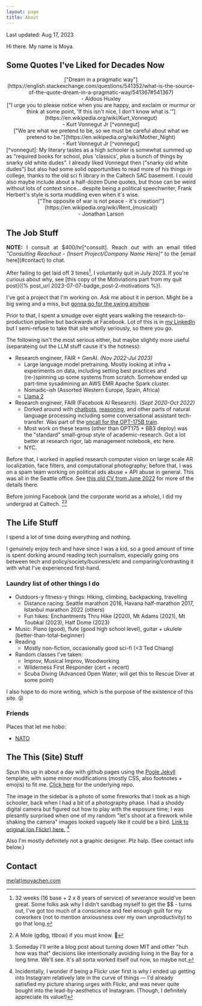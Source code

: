 ```yaml
---
layout: page
title: About
---
```

<span class="page-date"> Last updated: Aug 17, 2023 </span>

Hi there. My name is Moya.

## Some Quotes I've Liked for Decades Now 

<div class="message" style="text-align: center;">
  ["Dream in a pragmatic way"](https://english.stackexchange.com/questions/541352/what-is-the-source-of-the-quote-dream-in-a-pragmatic-way/541367#541367)
<br>- Aldous Huxley 
</div>

<div class="message" style="text-align: center;">
["I urge you to please notice when you are happy, and exclaim or murmur or think at some point, 'If this isn't nice, I don't know what is.'”](https://en.wikipedia.org/wiki/Kurt_Vonnegut)
<br>- Kurt Vonnegut Jr [^vonnegut]
</div>

<div class="message" style="text-align: center;">
["We are what we pretend to be, so we must be careful about what we pretend to be."](https://en.wikipedia.org/wiki/Mother_Night)
<br>- Kurt Vonnegut Jr [^vonnegut] 
</div> 
[^vonnegut]: My literary tastes as a high schooler is somewhat summed up as "required books for school, plus 'classics', plus a bunch of things by snarky old white dudes". I already liked Vonnegut then ("snarky old white dudes") but also had some solid opportunities to read more of his things in college, thanks to the old sci fi library in the Caltech SAC basement. I could also maybe include about a half-dozen Dune quotes, but those can be weird without lots of context since... despite being a political speechwriter, Frank Herbert's style is sorta muddling even when it's wise.   
 
<div class="message" style="text-align: center;">
["The opposite of war is not peace - it's creation!"](https://en.wikipedia.org/wiki/Rent_(musical))
<br>- Jonathan Larson 
</div>


## The Job Stuff

<div class="note">
<p style="margin-bottom: 0rem; text-align: justify;">
<b>NOTE:</b> I consult at $400/hr[^consult]. Reach out with an email titled <i>"Consulting Reachout - [Insert Project/Company Name Here]"</i> to the [email here](#contact) to chat.   
</p>
</div>

[^consult]: Discounts depending on personal interest. As a courtesy, I do an initial "fit-check" call at $150 for an hour.  

After failing to get laid off 3 times[^layoff], I voluntarily quit in July 2023. If you're curious about why, see [this copy of the Motiviations part from my quit post]({% post_url 2023-07-07-badge_post-2-motivations %}).

[^layoff]: 32 weeks (16 base + 2 x 8 years of service) of severance would've been great. Some folks ask why I didn't sandbag myself to get the $$ - turns out, I've got too much of a conscience and feel enough guilt for my coworkers (not to mention anxiousness over my own unproductivity) to go that long.

I've got a project that I'm working on. Ask me about it in person. Might be a big swing and a miss, but [gonna go for the swing anyhow](https://kiwisbybeat.net/minus/part-37). 

Prior to that, I spent a smudge over eight years walking the research-to-production pipeline but backwards at Facebook. Lot of this is in [my LinkedIn](https://www.linkedin.com/in/moyachen/) but I semi-refuse to take that site wholly seriously, so there you go.

The following isn't the most serious either, but maybe slightly more useful (separateing out the LLM stuff cause it's the hotness): 

* Research engineer, FAIR + GenAI. <i>(Nov 2022-Jul 2023)</i>
    * Large language model pretraining. Mostly looking at infra + experiments on data, including setting best practices and (re-)spinning up some systems from scratch. Somehow ended up part-time sysadmining an AWS EMR Apache Spark cluster. 
    * Nomadic-ish (Assorted Western Europe, Spain, Africa)  
    * [Llama 2](https://ai.meta.com/research/publications/llama-2-open-foundation-and-fine-tuned-chat-models/) 
* Research engineer, FAIR (Facebook AI Research). <i>(Sept 2020-Oct 2022)</i>
    * Dorked around with [chatbots](https://about.fb.com/news/2022/08/blenderbot-ai-chatbot-improves-through-conversation/), [reasoning](https://arxiv.org/abs/2212.07919), and other parts of natural language processing including some conversational assistant tech-transfer. Was part of the [oncall for the OPT-175B train](https://arxiv.org/abs/2205.01068). 
    * Most work on these teams (other than OPT175 + BB3 deploy) was the "standard" small-group style of academic-research. Got a lot better at research rigor, lab management notebook, etc here.  
    * NYC.

Before that, I worked in applied research computer vision on large scale AR localization, face filters, and computational photography; before that, I was on a spam team working on political ads abuse + API abuse in general. This was all in the Seattle office. See [this old CV from June 2022](/public/mpchen_industry_cv___June_2020__From_academic_cv_nov_2019_.pdf) for more of the details there. 

Before joining Facebook (and the corporate world as a whole), I did my undergrad at Caltech. [^mole][^mit] 

[^mole]: A Mole (gdbg, ttboai) if you must know. :hugs:	  
[^mit]: Someday I'll write a blog post about turning down MIT and other "huh how was that" decisions like intentionally avoiding living in the Bay for a long time. We'll see. It's all sorta worked itself out now, so maybe not.

## The Life Stuff

I spend a lot of time doing everything and nothing.

I genuinely enjoy tech and have since I was a kid, so a good amount of time is spent dorking around reading tech journalism, especially going ons between tech and policy/society/business/etc and comparing/contrasting it with what I've experienced first-hand. 

### Laundry list of other things I do
* Outdoors-y fitness-y things: Hiking, climbing, backpacking, travelling
   * Distance racing: Seattle marathon 2016, Havana half-marathon 2017, Istanbul marathon 2022 (others) 
   * Fun hikes: Enchantments Thru Hike (2020),  Mt Adams (2021), Mt Toubkal (2023), Half Dome (2023) 
* Music: Piano (good), flute (good high school level), guitar + ukulele (better-than-total-beginner)
* Reading 
   * Mostly non-fiction, occasionally good sci-fi (<3 Ted Chiang)
* Random classes I've taken: 
   * Improv, Musical Improv, Woodworking
   * Wilderness First Responder (cert + recert)  
   * Scuba Diving (Advanced Open Water; will get this to Rescue Diver at some point) 


I also hope to do more writing, which is the purpose of the existence of this site. :stuck_out_tongue_winking_eye:	  

### Friends 

Places that let me hobo: 
* [NATO](https://na31.org) 

## The This (Site) Stuff

Spun this up in about a day with github pages using the [Poole Jekyll](https://github.com/poole/lanyon) template, with some minor modifications (mostly CSS, also footnotes + emojis) to fit me. [Click here](https://github.com/moyapchen/moyapchen.github.io) for the underlying repo.

The image in the sidebar is a photo of some fireworks that I took as a high schooler, back when I had a bit of a photography phase. I had a shoddy digital camera but figured out how to play with the exposure time; I was plesantly surprised when one of my random "let's shoot at a firework while shaking the camera" images looked vaguely like it could be a bird. [Link to original (on Flickr) here.](https://www.flickr.com/photos/randomnormality/2638292064/) [^flickr]

Also I'm mostly definitely not a graphic designer. Plz halp. (See contact info below.)  

[^flickr]: Incidentally, I wonder if being a Flickr user first is why I ended up getting into Instagram relatively late in the curve of things [^sister] — I'd already satisfied my picture sharing urges with Flickr, and was never quite bought into the lead-by-aesthetics of Instagram. (Though, I definitely appreciate its value!)

[^sister]: ...and only as a result of it being the primary way to contact my little sister... God I hate the messaging app ecosystem fragmentation that exists right now. [^infinite_jest]

[^infinite_jest]: Incidentally, despite this unnecessary (and slightly over-the-top) usage of footnotes, I've never actually finished *Infinite Jest*. 

## Contact
[me(at)moyachen.com](mailto:me@moyachen.com)

